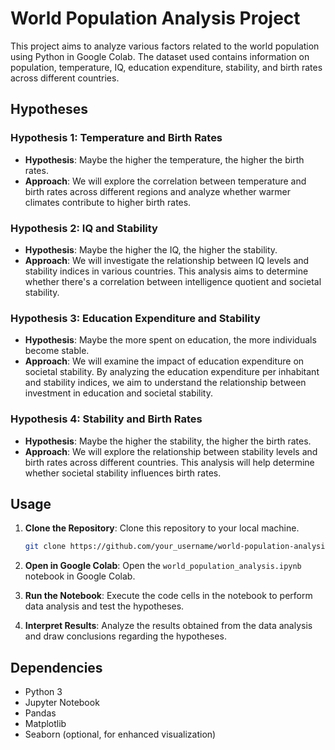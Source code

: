 # World Population Analysis Project

This project aims to analyze various factors related to the world population using Python in Google Colab. The dataset used contains information on population, temperature, IQ, education expenditure, stability, and birth rates across different countries.

## Hypotheses

### Hypothesis 1: Temperature and Birth Rates

- **Hypothesis**: Maybe the higher the temperature, the higher the birth rates.
- **Approach**: We will explore the correlation between temperature and birth rates across different regions and analyze whether warmer climates contribute to higher birth rates.

### Hypothesis 2: IQ and Stability

- **Hypothesis**: Maybe the higher the IQ, the higher the stability.
- **Approach**: We will investigate the relationship between IQ levels and stability indices in various countries. This analysis aims to determine whether there's a correlation between intelligence quotient and societal stability.

### Hypothesis 3: Education Expenditure and Stability

- **Hypothesis**: Maybe the more spent on education, the more individuals become stable.
- **Approach**: We will examine the impact of education expenditure on societal stability. By analyzing the education expenditure per inhabitant and stability indices, we aim to understand the relationship between investment in education and societal stability.

### Hypothesis 4: Stability and Birth Rates

- **Hypothesis**: Maybe the higher the stability, the higher the birth rates.
- **Approach**: We will explore the relationship between stability levels and birth rates across different countries. This analysis will help determine whether societal stability influences birth rates.

## Usage

1. **Clone the Repository**: Clone this repository to your local machine.

    ```bash
    git clone https://github.com/your_username/world-population-analysis.git
    ```

2. **Open in Google Colab**: Open the `world_population_analysis.ipynb` notebook in Google Colab.

3. **Run the Notebook**: Execute the code cells in the notebook to perform data analysis and test the hypotheses.

4. **Interpret Results**: Analyze the results obtained from the data analysis and draw conclusions regarding the hypotheses.

## Dependencies

- Python 3
- Jupyter Notebook
- Pandas
- Matplotlib
- Seaborn (optional, for enhanced visualization)
